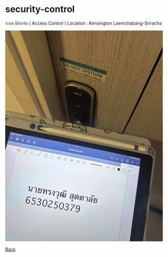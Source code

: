 # security-control

ระบบ คีย์การ์ด ( Access Control )
Location : Kensington Laemchabang-Sriracha

![sc](picture/S__69591043.jpg)



[Back](README.md)
